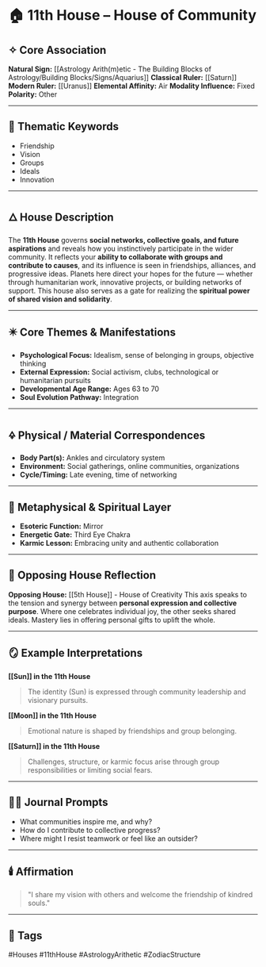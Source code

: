 # 🏠 11th House – House of Community

## ✧ Core Association

**Natural Sign:** [[Astrology Arith(m)etic - The Building Blocks of Astrology/Building Blocks/Signs/Aquarius]]
**Classical Ruler:** [[Saturn]]
**Modern Ruler:** [[Uranus]]
**Elemental Affinity:** Air
**Modality Influence:** Fixed
**Polarity:** Other

---

## 🧭 Thematic Keywords

- Friendship
- Vision
- Groups
- Ideals
- Innovation

---

## 🜂 House Description

The **11th House** governs **social networks, collective goals, and future aspirations** and reveals how you instinctively participate in the wider community.
It reflects your **ability to collaborate with groups and contribute to causes**, and its influence is seen in friendships, alliances, and progressive ideas.
Planets here direct your hopes for the future — whether through humanitarian work, innovative projects, or building networks of support.
This house also serves as a gate for realizing the **spiritual power of shared vision and solidarity**.

---

## ✴️ Core Themes & Manifestations

- **Psychological Focus:** Idealism, sense of belonging in groups, objective thinking
- **External Expression:** Social activism, clubs, technological or humanitarian pursuits
- **Developmental Age Range:** Ages 63 to 70
- **Soul Evolution Pathway:** Integration

---

## 🜍 Physical / Material Correspondences

- **Body Part(s):** Ankles and circulatory system
- **Environment:** Social gatherings, online communities, organizations
- **Cycle/Timing:** Late evening, time of networking

---

## 💠 Metaphysical & Spiritual Layer

- **Esoteric Function:** Mirror
- **Energetic Gate:** Third Eye Chakra
- **Karmic Lesson:** Embracing unity and authentic collaboration

---

## 🔁 Opposing House Reflection

**Opposing House:** [[5th House]] - House of Creativity
This axis speaks to the tension and synergy between **personal expression and collective purpose**.
Where one celebrates individual joy, the other seeks shared ideals. Mastery lies in offering personal gifts to uplift the whole.

---

## 🪞 Example Interpretations

**[[Sun]] in the 11th House**
> The identity (Sun) is expressed through community leadership and visionary pursuits.

**[[Moon]] in the 11th House**
> Emotional nature is shaped by friendships and group belonging.

**[[Saturn]] in the 11th House**
> Challenges, structure, or karmic focus arise through group responsibilities or limiting social fears.

---

## ✍🏼 Journal Prompts

- What communities inspire me, and why?
- How do I contribute to collective progress?
- Where might I resist teamwork or feel like an outsider?

---

## 🕯️ Affirmation

> "I share my vision with others and welcome the friendship of kindred souls."

---

## 🔖 Tags
#Houses #11thHouse #AstrologyArithetic #ZodiacStructure
